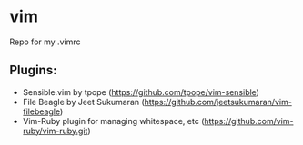 # vim
Repo for my .vimrc

## Plugins:
- Sensible.vim by tpope (https://github.com/tpope/vim-sensible)
- File Beagle by Jeet Sukumaran (https://github.com/jeetsukumaran/vim-filebeagle)
- Vim-Ruby plugin for managing whitespace, etc (https://github.com/vim-ruby/vim-ruby.git)
